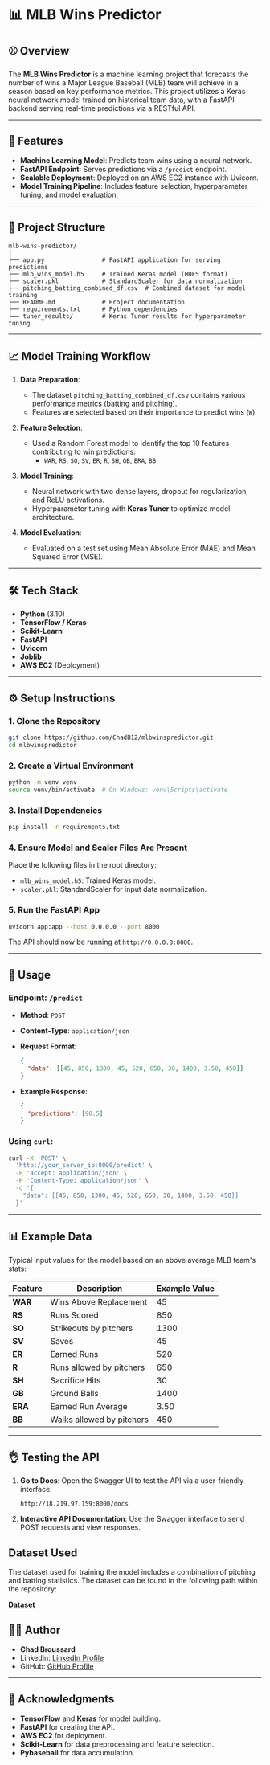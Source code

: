 # 📊 **MLB Wins Predictor**

## ⚾ **Overview**

The **MLB Wins Predictor** is a machine learning project that forecasts the number of wins a Major League Baseball (MLB) team will achieve in a season based on key performance metrics. This project utilizes a Keras neural network model trained on historical team data, with a FastAPI backend serving real-time predictions via a RESTful API.

---

## 🚀 **Features**

- **Machine Learning Model**: Predicts team wins using a neural network.
- **FastAPI Endpoint**: Serves predictions via a `/predict` endpoint.
- **Scalable Deployment**: Deployed on an AWS EC2 instance with Uvicorn.
- **Model Training Pipeline**: Includes feature selection, hyperparameter tuning, and model evaluation.

---

## 💽 **Project Structure**

```plaintext
mlb-wins-predictor/
│
├── app.py                # FastAPI application for serving predictions
├── mlb_wins_model.h5     # Trained Keras model (HDF5 format)
├── scaler.pkl            # StandardScaler for data normalization
├── pitching_batting_combined_df.csv  # Combined dataset for model training
├── README.md             # Project documentation
├── requirements.txt      # Python dependencies
└── tuner_results/        # Keras Tuner results for hyperparameter tuning
```

---

## 📈 **Model Training Workflow**

1. **Data Preparation**:
   - The dataset `pitching_batting_combined_df.csv` contains various performance metrics (batting and pitching).
   - Features are selected based on their importance to predict wins (`W`).

2. **Feature Selection**:
   - Used a Random Forest model to identify the top 10 features contributing to win predictions:
     - `WAR`, `RS`, `SO`, `SV`, `ER`, `R`, `SH`, `GB`, `ERA`, `BB`

3. **Model Training**:
   - Neural network with two dense layers, dropout for regularization, and ReLU activations.
   - Hyperparameter tuning with **Keras Tuner** to optimize model architecture.

4. **Model Evaluation**:
   - Evaluated on a test set using Mean Absolute Error (MAE) and Mean Squared Error (MSE).

---

## 🛠️ **Tech Stack**

- **Python** (3.10)
- **TensorFlow / Keras**
- **Scikit-Learn**
- **FastAPI**
- **Uvicorn**
- **Joblib**
- **AWS EC2** (Deployment)

---

## ⚙️ **Setup Instructions**

### 1. **Clone the Repository**

```bash
git clone https://github.com/ChadB12/mlbwinspredictor.git
cd mlbwinspredictor
```

### 2. **Create a Virtual Environment**

```bash
python -m venv venv
source venv/bin/activate  # On Windows: venv\Scripts\activate
```

### 3. **Install Dependencies**

```bash
pip install -r requirements.txt
```

### 4. **Ensure Model and Scaler Files Are Present**

Place the following files in the root directory:

- `mlb_wins_model.h5`: Trained Keras model.
- `scaler.pkl`: StandardScaler for input data normalization.

### 5. **Run the FastAPI App**

```bash
uvicorn app:app --host 0.0.0.0 --port 8000
```

The API should now be running at `http://0.0.0.0:8000`.

---

## 🔮 **Usage**

### **Endpoint**: `/predict`

- **Method**: `POST`  
- **Content-Type**: `application/json`  
- **Request Format**:

  ```json
  {
    "data": [[45, 850, 1300, 45, 520, 650, 30, 1400, 3.50, 450]]
  }
  ```

- **Example Response**:

  ```json
  {
    "predictions": [90.5]
  }
  ```

### **Using `curl`**:

```bash
curl -X 'POST' \
  'http://your_server_ip:8000/predict' \
  -H 'accept: application/json' \
  -H 'Content-Type: application/json' \
  -d '{
    "data": [[45, 850, 1300, 45, 520, 650, 30, 1400, 3.50, 450]]
  }'
```

---

## 📊 **Example Data**

Typical input values for the model based on an above average MLB team's stats:

| Feature | Description                      | Example Value |
|---------|----------------------------------|---------------|
| **WAR** | Wins Above Replacement           | 45            |
| **RS**  | Runs Scored                      | 850           |
| **SO**| Strikeouts by pitchers           | 1300          |
| **SV**  | Saves                            | 45            |
| **ER**  | Earned Runs                      | 520           |
| **R** | Runs allowed by pitchers         | 650           |
| **SH**  | Sacrifice Hits                   | 30            |
| **GB**  | Ground Balls                     | 1400          |
| **ERA** | Earned Run Average               | 3.50          |
| **BB**| Walks allowed by pitchers        | 450           |

---

## 👌 **Testing the API**

1. **Go to Docs**: Open the Swagger UI to test the API via a user-friendly interface:

   ```plaintext
   http://18.219.97.159:8000/docs
   ```

2. **Interactive API Documentation**: Use the Swagger interface to send POST requests and view responses.

## Dataset Used

The dataset used for training the model includes a combination of pitching and batting statistics. The dataset can be found in the following path within the repository:

**[Dataset](data/pitching_batting_combined_df.csv)**

## 👨‍💻 **Author**

- **Chad Broussard**  
- LinkedIn: [LinkedIn Profile](https://www.linkedin.com/in/chad-broussard16)  
- GitHub: [GitHub Profile](https://github.com/ChadB12)  

---

## 🌟 **Acknowledgments**

- **TensorFlow** and **Keras** for model building.
- **FastAPI** for creating the API.
- **AWS EC2** for deployment.
- **Scikit-Learn** for data preprocessing and feature selection.
- **Pybaseball** for data accumulation.
